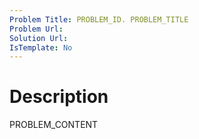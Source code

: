 ```yaml
---
Problem Title: PROBLEM_ID. PROBLEM_TITLE
Problem Url:
Solution Url:
IsTemplate: No
---
```


# Description

PROBLEM_CONTENT
